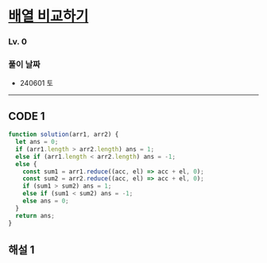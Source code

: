 # [배열 비교하기](https://school.programmers.co.kr/learn/courses/30/lessons/181856)

### Lv. 0

### 풀이 날짜

- 240601 토

---

## CODE 1

```javascript
function solution(arr1, arr2) {
  let ans = 0;
  if (arr1.length > arr2.length) ans = 1;
  else if (arr1.length < arr2.length) ans = -1;
  else {
    const sum1 = arr1.reduce((acc, el) => acc + el, 0);
    const sum2 = arr2.reduce((acc, el) => acc + el, 0);
    if (sum1 > sum2) ans = 1;
    else if (sum1 < sum2) ans = -1;
    else ans = 0;
  }
  return ans;
}
```

## 해설 1
